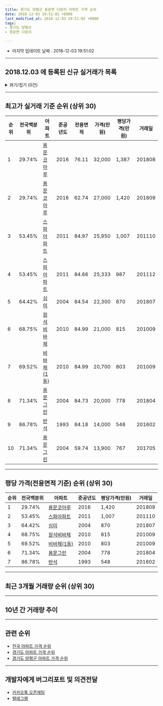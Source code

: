 ```yaml
---
title: 경기도 양평군 용문면 다문리 아파트 가격 순위
date: 2018-12-03 19:51:02 +0900
last_modified_at: 2018-12-03 19:51:02 +0900
tags:
- 경기도 양평군
- 용문면 다문리

---
```


* 마지막 업데이트 날짜 : 2018-12-03 19:51:02

---

## 2018.12.03 에 등록된 신규 실거래가 목록

<details>
<summary>펴기/접기 (0건)</summary>
<div markdown="1">

|아파트|전국백분위|준공년도|전용면적|가격(만원)|평당가격(만원)|거래일|
|---|---|---|---|---|---|---|
|없음|||||||


</div>
</details>

---

## 최고가 실거래 기준 순위 (상위 30)


|순위|전국백분위|아파트|준공년도|전용면적|가격(만원)|평당가격(만원)|거래일|
|---|---|---|---|---|---|---|---|
|1|29.74%|[용문코아루](https://search.naver.com/search.naver?query=%EA%B2%BD%EA%B8%B0%EB%8F%84+%EC%96%91%ED%8F%89%EA%B5%B0+%EC%9A%A9%EB%AC%B8%EB%A9%B4+%EB%8B%A4%EB%AC%B8%EB%A6%AC+%EC%9A%A9%EB%AC%B8%EC%BD%94%EC%95%84%EB%A3%A8)|2016|76.11|32,000|1,387|201808|
|2|29.74%|[용문코아루](https://search.naver.com/search.naver?query=%EA%B2%BD%EA%B8%B0%EB%8F%84+%EC%96%91%ED%8F%89%EA%B5%B0+%EC%9A%A9%EB%AC%B8%EB%A9%B4+%EB%8B%A4%EB%AC%B8%EB%A6%AC+%EC%9A%A9%EB%AC%B8%EC%BD%94%EC%95%84%EB%A3%A8)|2016|62.74|27,000|1,420|201809|
|3|53.45%|[스파아파트](https://search.naver.com/search.naver?query=%EA%B2%BD%EA%B8%B0%EB%8F%84+%EC%96%91%ED%8F%89%EA%B5%B0+%EC%9A%A9%EB%AC%B8%EB%A9%B4+%EB%8B%A4%EB%AC%B8%EB%A6%AC+%EC%8A%A4%ED%8C%8C%EC%95%84%ED%8C%8C%ED%8A%B8)|2011|84.97|25,950|1,007|201110|
|4|53.45%|[스파아파트](https://search.naver.com/search.naver?query=%EA%B2%BD%EA%B8%B0%EB%8F%84+%EC%96%91%ED%8F%89%EA%B5%B0+%EC%9A%A9%EB%AC%B8%EB%A9%B4+%EB%8B%A4%EB%AC%B8%EB%A6%AC+%EC%8A%A4%ED%8C%8C%EC%95%84%ED%8C%8C%ED%8A%B8)|2011|84.66|25,333|987|201112|
|5|64.42%|[심미](https://search.naver.com/search.naver?query=%EA%B2%BD%EA%B8%B0%EB%8F%84+%EC%96%91%ED%8F%89%EA%B5%B0+%EC%9A%A9%EB%AC%B8%EB%A9%B4+%EB%8B%A4%EB%AC%B8%EB%A6%AC+%EC%8B%AC%EB%AF%B8)|2004|84.54|22,300|870|201807|
|6|68.75%|[원석비바체](https://search.naver.com/search.naver?query=%EA%B2%BD%EA%B8%B0%EB%8F%84+%EC%96%91%ED%8F%89%EA%B5%B0+%EC%9A%A9%EB%AC%B8%EB%A9%B4+%EB%8B%A4%EB%AC%B8%EB%A6%AC+%EC%9B%90%EC%84%9D%EB%B9%84%EB%B0%94%EC%B2%B4)|2010|84.99|21,000|815|201009|
|7|69.52%|[비바체(1동)](https://search.naver.com/search.naver?query=%EA%B2%BD%EA%B8%B0%EB%8F%84+%EC%96%91%ED%8F%89%EA%B5%B0+%EC%9A%A9%EB%AC%B8%EB%A9%B4+%EB%8B%A4%EB%AC%B8%EB%A6%AC+%EB%B9%84%EB%B0%94%EC%B2%B4%281%EB%8F%99%29)|2010|84.99|20,700|803|201009|
|8|71.34%|[용문그린](https://search.naver.com/search.naver?query=%EA%B2%BD%EA%B8%B0%EB%8F%84+%EC%96%91%ED%8F%89%EA%B5%B0+%EC%9A%A9%EB%AC%B8%EB%A9%B4+%EB%8B%A4%EB%AC%B8%EB%A6%AC+%EC%9A%A9%EB%AC%B8%EA%B7%B8%EB%A6%B0)|2004|84.73|20,000|778|201804|
|9|86.78%|[반석](https://search.naver.com/search.naver?query=%EA%B2%BD%EA%B8%B0%EB%8F%84+%EC%96%91%ED%8F%89%EA%B5%B0+%EC%9A%A9%EB%AC%B8%EB%A9%B4+%EB%8B%A4%EB%AC%B8%EB%A6%AC+%EB%B0%98%EC%84%9D)|1993|84.18|14,000|548|201602|
|10|71.34%|[용문그린](https://search.naver.com/search.naver?query=%EA%B2%BD%EA%B8%B0%EB%8F%84+%EC%96%91%ED%8F%89%EA%B5%B0+%EC%9A%A9%EB%AC%B8%EB%A9%B4+%EB%8B%A4%EB%AC%B8%EB%A6%AC+%EC%9A%A9%EB%AC%B8%EA%B7%B8%EB%A6%B0)|2004|59.74|13,900|767|201705|


---

## 평당 가격(전용면적 기준) 순위 (상위 30)


|순위|전국백분위|아파트|준공년도|평당가격(만원)|거래일|
|---|---|---|---|---|---|
|1|29.74%|[용문코아루](https://search.naver.com/search.naver?query=%EA%B2%BD%EA%B8%B0%EB%8F%84+%EC%96%91%ED%8F%89%EA%B5%B0+%EC%9A%A9%EB%AC%B8%EB%A9%B4+%EB%8B%A4%EB%AC%B8%EB%A6%AC+%EC%9A%A9%EB%AC%B8%EC%BD%94%EC%95%84%EB%A3%A8)|2016|1,420|201809|
|2|53.45%|[스파아파트](https://search.naver.com/search.naver?query=%EA%B2%BD%EA%B8%B0%EB%8F%84+%EC%96%91%ED%8F%89%EA%B5%B0+%EC%9A%A9%EB%AC%B8%EB%A9%B4+%EB%8B%A4%EB%AC%B8%EB%A6%AC+%EC%8A%A4%ED%8C%8C%EC%95%84%ED%8C%8C%ED%8A%B8)|2011|1,007|201110|
|3|64.42%|[심미](https://search.naver.com/search.naver?query=%EA%B2%BD%EA%B8%B0%EB%8F%84+%EC%96%91%ED%8F%89%EA%B5%B0+%EC%9A%A9%EB%AC%B8%EB%A9%B4+%EB%8B%A4%EB%AC%B8%EB%A6%AC+%EC%8B%AC%EB%AF%B8)|2004|870|201807|
|4|68.75%|[원석비바체](https://search.naver.com/search.naver?query=%EA%B2%BD%EA%B8%B0%EB%8F%84+%EC%96%91%ED%8F%89%EA%B5%B0+%EC%9A%A9%EB%AC%B8%EB%A9%B4+%EB%8B%A4%EB%AC%B8%EB%A6%AC+%EC%9B%90%EC%84%9D%EB%B9%84%EB%B0%94%EC%B2%B4)|2010|815|201009|
|5|69.52%|[비바체(1동)](https://search.naver.com/search.naver?query=%EA%B2%BD%EA%B8%B0%EB%8F%84+%EC%96%91%ED%8F%89%EA%B5%B0+%EC%9A%A9%EB%AC%B8%EB%A9%B4+%EB%8B%A4%EB%AC%B8%EB%A6%AC+%EB%B9%84%EB%B0%94%EC%B2%B4%281%EB%8F%99%29)|2010|803|201009|
|6|71.34%|[용문그린](https://search.naver.com/search.naver?query=%EA%B2%BD%EA%B8%B0%EB%8F%84+%EC%96%91%ED%8F%89%EA%B5%B0+%EC%9A%A9%EB%AC%B8%EB%A9%B4+%EB%8B%A4%EB%AC%B8%EB%A6%AC+%EC%9A%A9%EB%AC%B8%EA%B7%B8%EB%A6%B0)|2004|778|201804|
|7|86.78%|[반석](https://search.naver.com/search.naver?query=%EA%B2%BD%EA%B8%B0%EB%8F%84+%EC%96%91%ED%8F%89%EA%B5%B0+%EC%9A%A9%EB%AC%B8%EB%A9%B4+%EB%8B%A4%EB%AC%B8%EB%A6%AC+%EB%B0%98%EC%84%9D)|1993|548|201602|


---

## 최근 3개월 거래량 순위 (상위 30)


<div style="width:100%;">
    <canvas id="deal_count_ranking" height="250"></canvas>
</div>


<script>
new Chart(document.getElementById("deal_count_ranking"), {
    type: 'horizontalBar',
    data: {
        labels: ['심미'],
        datasets: [{
            label: '실거래 수',
            data: [1],
            borderColor: "rgba(255, 0, 128, 1)",
            backgroundColor: "rgba(255, 0, 128, 0.5)",
            fill: false,
        }]
    },
    options: {
        responsive: true,
        title: {
            display: true,
            text: '최근 3개월 거래량 순위'
        },
        tooltips: {
            mode: 'index',
            intersect: false,
            callbacks: {
                title: function(tooltipItems, data) {
                    return "실거래 수:";
                },
                label: function(tooltipItem, data) {
                    return data.labels[tooltipItem.index] + ": " + tooltipItem.xLabel;
                }
            }
        },
        hover: {
            mode: 'nearest',
            intersect: true
        },
        scales: {
            xAxes: [{
                display: true,
                scaleLabel: {
                    display: true,
                    labelString: '실거래 수'
                },
                ticks: {
                    suggestedMin: 0,
                }
            }],
            yAxes: [{
                display: true,
                ticks: {
                    autoSkip: false,
                    callback: function(value, index, values) {
                        if (value.length > 15)
                            return value.substr(0, 13) + "...";
                        else
                            return value;
                    }
                },
                scaleLabel: {
                    display: false,
                }
            }]
        }
    }
});

</script>


---

## 10년 간 거래량 추이


<div style="width:100%;">
    <canvas id="deal_progress" height="250"></canvas>
</div>

<script>
new Chart(document.getElementById("deal_progress"), {
    type: 'line',
    data: {
        labels: ['200812','200901','200902','200903','200904','200905','200906','200907','200908','200909','200910','200911','200912','201001','201002','201003','201004','201005','201006','201007','201008','201009','201010','201011','201012','201101','201102','201103','201104','201105','201106','201107','201108','201109','201110','201111','201112','201201','201202','201203','201204','201205','201206','201207','201208','201209','201210','201211','201212','201301','201302','201303','201304','201305','201306','201307','201308','201309','201310','201311','201312','201401','201402','201403','201404','201405','201406','201407','201408','201409','201410','201411','201412','201501','201502','201503','201504','201505','201506','201507','201508','201509','201510','201511','201512','201601','201602','201603','201604','201605','201606','201607','201608','201609','201610','201611','201612','201701','201702','201703','201704','201705','201706','201707','201708','201709','201710','201711','201712','201801','201802','201803','201804','201805','201806','201807','201808','201809','201810','201811','201812'],
        datasets: [{
            label: '실거래 수',
            pointRadius: 1,
            data: [0, 0, 3, 3, 0, 2, 3, 3, 0, 2, 2, 2, 3, 2, 4, 4, 1, 0, 0, 2, 1, 12, 8, 2, 1, 0, 2, 3, 2, 7, 7, 8, 1, 4, 5, 1, 1, 2, 0, 1, 1, 1, 1, 3, 2, 1, 1, 2, 1, 1, 2, 3, 2, 2, 3, 0, 1, 5, 2, 1, 1, 1, 0, 2, 5, 0, 2, 0, 1, 0, 3, 3, 1, 3, 2, 2, 2, 2, 2, 3, 1, 3, 0, 3, 1, 0, 3, 3, 1, 0, 2, 2, 1, 1, 2, 0, 2, 8, 1, 6, 4, 5, 2, 1, 5, 2, 1, 0, 1, 3, 2, 2, 2, 2, 3, 3, 1, 3, 1, 0, 0],
            borderColor: "rgba(255, 201, 14, 1)",
            backgroundColor: "rgba(255, 201, 14, 0.5)",
            fill: true,
        }]
    },
    options: {
        responsive: true,
        title: {
            display: true,
            text: '10년간 거래량 추이'
        },
        tooltips: {
            mode: 'index',
            intersect: false,
        },
        hover: {
            mode: 'nearest',
            intersect: true
        },
        scales: {
            xAxes: [{
                display: true,
                scaleLabel: {
                    display: true,
                    labelString: '년/월'
                }
            }],
            yAxes: [{
                display: true,
                ticks: {
                    suggestedMin: 0,
                },
                scaleLabel: {
                    display: true,
                    labelString: '실거래 수'
                }
            }]
        }
    }
});

</script>


---

## 관련 순위

- [전국 아파트 가격 순위](https://inasie.github.io/apt-ranking/전국)
- [경기도 아파트 가격 순위](https://inasie.github.io/apt-ranking/경기도)
- [경기도 양평군 아파트 가격 순위](https://inasie.github.io/apt-ranking/경기도-양평군)


---

## 개발자에게 버그리포트 및 의견전달

- [카카오톡 오픈채팅](https://open.kakao.com/o/gLJUAP4)
- [텔레그램](https://t.me/inasie)


